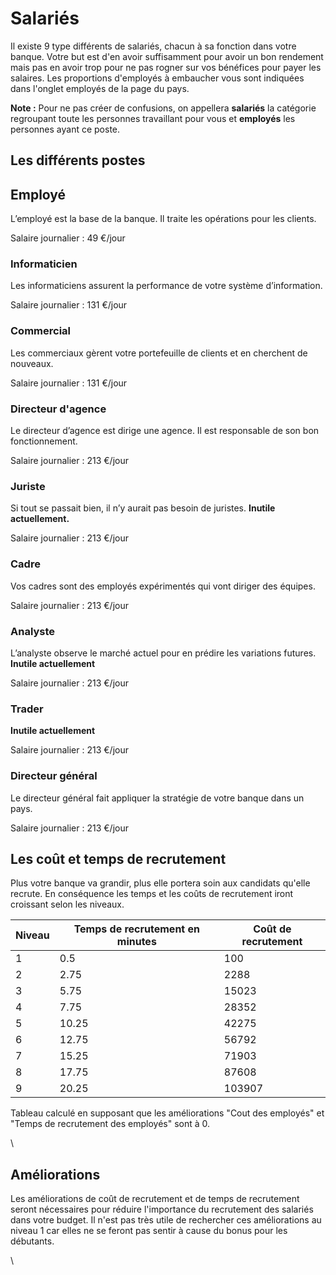 # Salariés

Il existe 9 type différents de salariés, chacun à sa fonction dans votre banque. Votre but est d'en avoir suffisamment pour avoir un bon rendement mais pas en avoir trop pour ne pas rogner sur vos bénéfices pour payer les salaires. Les proportions d'employés à embaucher vous sont indiquées dans l'onglet employés de la page du pays.

**Note :** Pour ne pas créer de confusions, on appellera __salariés__ la catégorie regroupant toute les personnes travaillant pour vous et __employés__ les personnes ayant ce poste.
## Les différents postes

## Employé

L’employé est la base de la banque. Il traite les opérations pour les clients.

Salaire journalier : 49 €/jour

### Informaticien

Les informaticiens assurent la performance de votre système d’information.

Salaire journalier : 131 €/jour

### Commercial

Les commerciaux gèrent votre portefeuille de clients et en cherchent de nouveaux.

Salaire journalier : 131 €/jour

### Directeur d'agence

Le directeur d’agence est dirige une agence. Il est responsable de son bon fonctionnement.

Salaire journalier : 213 €/jour

### Juriste

Si tout se passait bien, il n’y aurait pas besoin de juristes. __Inutile actuellement.__

Salaire journalier : 213 €/jour

### Cadre

Vos cadres sont des employés expérimentés qui vont diriger des équipes.

Salaire journalier : 213 €/jour

### Analyste

L’analyste observe le marché actuel pour en prédire les variations futures. __Inutile actuellement__

Salaire journalier : 213 €/jour

### Trader

__Inutile actuellement__

Salaire journalier : 213 €/jour

### Directeur général

Le directeur général fait appliquer la stratégie de votre banque dans un pays.

Salaire journalier : 213 €/jour

## Les coût et temps de recrutement

Plus votre banque va grandir, plus elle portera soin aux candidats qu'elle recrute. En conséquence les temps et les coûts de recrutement iront croissant selon les niveaux.

 | Niveau | Temps de recrutement en minutes | Coût de recrutement | 
 | ------ | ------------------------------- | -------------------- | 
 | 1      | 0.5                             | 100                  | 
 | 2      | 2.75                            | 2288                 | 
 | 3      | 5.75                            | 15023                | 
 | 4      | 7.75                            | 28352                | 
 | 5      | 10.25                           | 42275                | 
 | 6      | 12.75                           | 56792                | 
 | 7      | 15.25                           | 71903                | 
 | 8      | 17.75                           | 87608                | 
 | 9      | 20.25                           | 103907               | 

Tableau calculé en supposant que les améliorations "Cout des employés" et "Temps de recrutement des employés" sont à 0.

\\

## Améliorations

Les améliorations de coût de recrutement et de temps de recrutement seront nécessaires pour réduire l'importance du recrutement des salariés dans votre budget. Il n'est pas très utile de rechercher ces améliorations au niveau 1 car elles ne se feront pas sentir à cause du bonus pour les débutants.

\\

